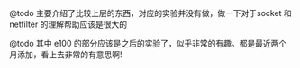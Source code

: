 @todo 主要介绍了比较上层的东西，对应的实验并没有做，做一下对于socket 和 netfilter 的理解帮助应该是很大的

@todo 其中 e100 的部分应该是之后的实验了，似乎非常的有趣。都是最近两个月添加，看上去非常的有意思啊!
